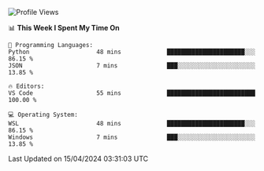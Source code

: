 <!--START_SECTION:waka-->
![Profile Views](http://img.shields.io/badge/Profile%20Views-21-blue)

📊 **This Week I Spent My Time On** 

```text
💬 Programming Languages: 
Python                   48 mins             ██████████████████████░░░   86.15 % 
JSON                     7 mins              ███░░░░░░░░░░░░░░░░░░░░░░   13.85 % 

🔥 Editors: 
VS Code                  55 mins             █████████████████████████   100.00 % 

💻 Operating System: 
WSL                      48 mins             ██████████████████████░░░   86.15 % 
Windows                  7 mins              ███░░░░░░░░░░░░░░░░░░░░░░   13.85 % 
```


 Last Updated on 15/04/2024 03:31:03 UTC
<!--END_SECTION:waka-->

